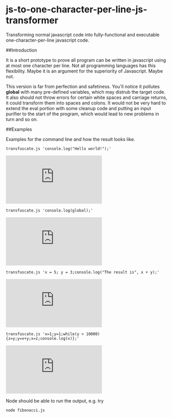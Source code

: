 # js-to-one-character-per-line-js-transformer
Transforming normal javascript code into fully-functional and executable one-character-per-line javascript code.

##Introduction

It is a short prototype to prove all program can be written in javascript using at most one character per line. Not all programming languages has this flexibility. Maybe it is an argument for the superiority of Javascript. Maybe not.

This version is far from perfection and safetiness. You'll notice it pollutes **global** with many pre-defined variables, which may distrub the target code. It also should not throw errors for certain white spaces and carriage returns, it could transform them into spaces and colons. It would not be very hard to extend the eval portion with some cleanup code and putting an input purifier to the start of the program, which would lead to new problems in turn and so on.

##Examples

Examples for the command line and how the result looks like.

```
transfuscate.js 'console.log("Hello world!");'
```

![hello_world.js](https://github.com/Lyapunov/js-to-one-character-per-line-js-transformer/examples/hello_world.js)

```
transfuscate.js 'console.log(global);'
```
![printing_out_global.js](https://github.com/Lyapunov/js-to-one-character-per-line-js-transformer/examples/printing_out_global.js)

```
transfuscate.js 'x = 5; y = 3;console.log("The result is", x + y);'
```

![adding_two_numbers.js](https://github.com/Lyapunov/js-to-one-character-per-line-js-transformer/examples/adding_two_numbers.js)

```
transfuscate.js 'x=1;y=1;while(y < 10000){z=y;y=x+y;x=z;console.log(x)};'
```

![fibonacci.js](https://github.com/Lyapunov/js-to-one-character-per-line-js-transformer/examples/fibonacci.js)

Node should be able to run the output, e.g. try

```
node fibonacci.js
```
